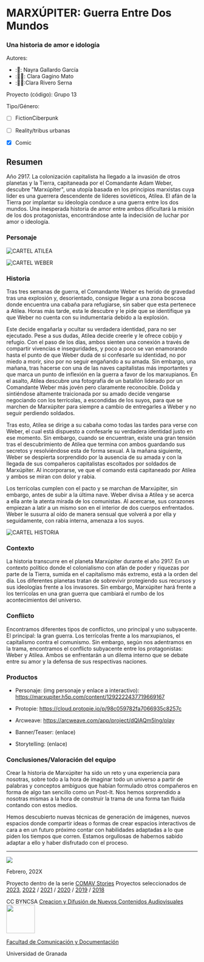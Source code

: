 
# MARXÚPITER: Guerra Entre Dos Mundos
### Una historia de amor e idología


Autores:  
<!---
Incluir lista de personas del grupo 
Se puede añadir enlace a página personal de github o lo que se quiera...(optativo)
-->

- :🤠: Nayra Gallardo García
- :👩‍🦲: Clara Gagino Mato
- :🧙‍♀️:Clara Rivero Serna


Proyecto (código): Grupo 13

Tipo/Género:  
- [ ] FictionCiberpunk  
- [ ] Reality/tribus urbanas  
- [x] Comic



## Resumen
Año 2917.  La colonización capitalista ha llegado a la invasión de otros planetas y la Tierra, capitaneada por el Comandante Adam Weber, descubre "Marxúpiter", una utopía basada en los principios marxistas cuya líder es una guerrera descendente de líderes soviéticos, Atilea. El afán de la Tierra por implantar su ideología conduce a una guerra entre los dos mundos. Una inesperada historia de amor entre ambos dificultará la misión de los dos protagonistas, encontrándose ante la indecisión de luchar por amor o ideología.


### Personaje
![CARTEL ATILEA](https://github.com/itsnxyrx/my_storytelling/assets/163114067/2d44a2e4-a08d-481f-9c55-029c90e4be5c)

![CARTEL WEBER](https://github.com/itsnxyrx/my_storytelling/assets/163114067/22eec1b7-fbb4-4235-8316-8f219b4c20a8)


### Historia
Tras tres semanas de guerra, el Comandante Weber es herido de gravedad tras una explosión y, desorientado, consigue llegar a una zona boscosa donde encuentra una cabaña para refugiarse, sin saber que esta pertenece a Atilea. Horas más tarde, esta le descubre y le pide que se identifique ya que Weber no cuenta con su indumentaria debido a la explosión. 

Este decide engañarla y ocultar su verdadera identidad, para no ser ejecutado. Pese a sus dudas, Atilea decide creerle y le ofrece cobijo y refugio. Con el paso de los días, ambos sienten una conexión a través de compartir vivencias e inseguridades, y poco a poco se van enamorando hasta el punto de que Weber duda de si confesarle su identidad, no por miedo a morir, sino por no seguir engañando a su amada. Sin embargo, una mañana, tras hacerse con una de las naves capitalistas más importantes y que marca un punto de inflexión en la guerra a favor de los marxupianos. En el asalto, Atilea descubre una fotografía de un batallón liderado por un Comandante Weber más jovén pero claramente reconocible. Dolida y sintiéndose altamente traicionada por su amado decide vengarse negociando con los terrícolas, a escondidas de los suyos, para que se marchen de Marxúpiter para siempre a cambio de entregarles a Weber y no seguir perdiendo soldados. 

Tras esto, Atilea se dirige a su cabaña como todas las tardes para verse con Weber, el cual está dispuesto a confesarle su verdadera identidad justo en ese momento. Sin embargo, cuando se encuentran, existe una gran tensión tras el descubrimiento de Atilea que termina con ambos guardando sus secretos y resolviéndose esta de forma sexual. A la mañana siguiente, Weber se despierta sorprendido por la ausencia de su amada y con la llegada de sus compañeros capitalistas escoltados por soldados de Marxúpiter. Al incorporarse, ve que el comando está capitaneado por Atilea y ambos se miran con dolor y rabia.

Los terrícolas cumplen con el pacto y se marchan de Marxúpiter, sin embargo, antes de subir a la última nave. Weber divisa a Atilea y se acerca a ella ante la atenta mirada de los comunistas. Al acercarse, sus corazones empiezan a latir a un mismo son en el interior de dos cuerpos enfrentados. Weber le susurra al oído de manera sensual que volverá a por ella y seguidamente, con rabia interna, amenaza a los suyos. 

![CARTEL HISTORIA](https://github.com/itsnxyrx/my_storytelling/assets/163114067/0fd55565-e810-456d-a8c0-c6bd5d227783)


### Contexto
La historia transcurre en el planeta Marxúpiter durante el año 2917. En un contexto político donde el colonialismo con afán de poder y riquezas por parte de la Tierra, sumida en el capitalismo más extremo, está a la orden del día. Los diferentes planetas tratan de sobrevivir protegiendo sus recursos y sus ideologías frente a los invasores. Sin embargo, Marxúpiter hará frente a los terrícolas en una gran guerra que cambiará el rumbo de los acontecimientos del universo. 


### Conflicto 
Encontramos diferentes tipos de conflictos, uno principal y uno subyacente. El principal: la gran guerra. Los terrícolas frente a los marxupianos, el capitalismo contra el comunismo. Sin embargo, según nos adentramos en la trama, encontramos el conflicto subyacente entre los protagonistas: Weber y Atilea. Ambos se enfrentarán a un dilema interno que se debate entre su amor y la defensa de sus respectivas naciones. 

### Productos

- Personaje: (img personaje y enlace a interactivo): https://marxupiter.h5p.com/content/1292222437719669167 

- Protopie: https://cloud.protopie.io/p/98c059782fa7066935c8257c
  
- Arcweave: https://arcweave.com/app/project/dQlAQm5lng/play

- Banner/Teaser:  (enlace) 

- Storytelling: (enlace) 




### Conclusiones/Valoración del equipo
Crear la historia de Marxúpiter ha sido un reto y una experiencia para nosotras, sobre todo a la hora de imaginar todo un universo a partir de palabras y conceptos ambiguos que habían formulado otros compañeros en forma de algo tan sencillo como un Post-It. Nos hemos sorprendido a nosotras mismas a la hora de construir la trama de una forma tan fluida contando con estos medios.

Hemos descubierto nuevas técnicas de generación de imágenes, nuevos espacios donde compartir ideas o formas de crear espacios interactivos de cara a en un futuro próximo contar con habilidades adaptadas a lo que piden los tiempos que corren. Estamos orgullosas de habernos sabido adaptar a ello y haber disfrutado con el proceso. 


------
![](https://upload.wikimedia.org/wikipedia/commons/thumb/6/62/CC-BY-SA-Andere_Wikis_%28v%29.svg/200px-CC-BY-SA-Andere_Wikis_%28v%29.svg.png)




<!---
Lista completa de emojis de markDown - https://gist.github.com/rxaviers/7360908) 
-->



Febrero, 202X

Proyecto dentro de la serie [COMAV Stories](https://github.com/mgea/storytelling/blob/master/What_is_a_digital_storytelling.md) 
Proyectos seleccionados de [2023](https://github.com/mgea/storytelling/tree/master/2023), [2022](https://github.com/mgea/storytelling/blob/master/2022/readme.md) / [2021](https://github.com/mgea/storytelling/blob/master/2021/readme.md) / [2020](https://github.com/mgea/storytelling/blob/master/2020/readme.md)  / 
[2019](https://github.com/mgea/storytelling/blob/master/2019/readme.md) / [2018](https://github.com/mgea/storytelling/blob/master/2018/readme.md) 

CC BYNCSA  [Creacion y Difusión de Nuevos Contenidos Audiovisuales](http://utopolis.ugr.es/medialab)
<img src="https://mirrors.creativecommons.org/presskit/buttons/88x31/png/by-nc-sa.png"  width="75" > 

[Facultad de Comunicación y Documentación](http://fcd.ugr.es)

Universidad de Granada
